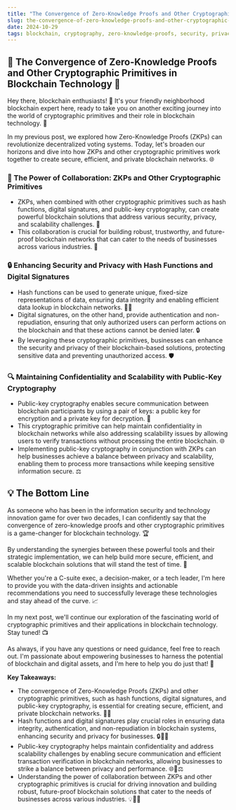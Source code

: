 ```yaml
---
title: "The Convergence of Zero-Knowledge Proofs and Other Cryptographic Primitives in Blockchain Technology"
slug: the-convergence-of-zero-knowledge-proofs-and-other-cryptographic-primitives-in-blockchain-technology
date: 2024-10-29
tags: blockchain, cryptography, zero-knowledge-proofs, security, privacy
---
```


## 🔗 The Convergence of Zero-Knowledge Proofs and Other Cryptographic Primitives in Blockchain Technology 🔗

Hey there, blockchain enthusiasts! 👋 It's your friendly neighborhood blockchain expert here, ready to take you on another exciting journey into the world of cryptographic primitives and their role in blockchain technology. 🚀

In my previous post, we explored how Zero-Knowledge Proofs (ZKPs) can revolutionize decentralized voting systems. Today, let's broaden our horizons and dive into how ZKPs and other cryptographic primitives work together to create secure, efficient, and private blockchain networks. 🌐

### 🤝 The Power of Collaboration: ZKPs and Other Cryptographic Primitives

* ZKPs, when combined with other cryptographic primitives such as hash functions, digital signatures, and public-key cryptography, can create powerful blockchain solutions that address various security, privacy, and scalability challenges. 🌟
* This collaboration is crucial for building robust, trustworthy, and future-proof blockchain networks that can cater to the needs of businesses across various industries. 💼

### 🔒 Enhancing Security and Privacy with Hash Functions and Digital Signatures

* Hash functions can be used to generate unique, fixed-size representations of data, ensuring data integrity and enabling efficient data lookup in blockchain networks. 🕵️‍♀️
* Digital signatures, on the other hand, provide authentication and non-repudiation, ensuring that only authorized users can perform actions on the blockchain and that these actions cannot be denied later. 🔒
* By leveraging these cryptographic primitives, businesses can enhance the security and privacy of their blockchain-based solutions, protecting sensitive data and preventing unauthorized access. 🛡️

### 🔍 Maintaining Confidentiality and Scalability with Public-Key Cryptography

* Public-key cryptography enables secure communication between blockchain participants by using a pair of keys: a public key for encryption and a private key for decryption. 🔑
* This cryptographic primitive can help maintain confidentiality in blockchain networks while also addressing scalability issues by allowing users to verify transactions without processing the entire blockchain. 🌐
* Implementing public-key cryptography in conjunction with ZKPs can help businesses achieve a balance between privacy and scalability, enabling them to process more transactions while keeping sensitive information secure. ⚖️

## 💡 The Bottom Line

As someone who has been in the information security and technology innovation game for over two decades, I can confidently say that the convergence of zero-knowledge proofs and other cryptographic primitives is a game-changer for blockchain technology. 🏆

By understanding the synergies between these powerful tools and their strategic implementation, we can help build more secure, efficient, and scalable blockchain solutions that will stand the test of time. 💪

Whether you're a C-suite exec, a decision-maker, or a tech leader, I'm here to provide you with the data-driven insights and actionable recommendations you need to successfully leverage these technologies and stay ahead of the curve. 📈

In my next post, we'll continue our exploration of the fascinating world of cryptographic primitives and their applications in blockchain technology. Stay tuned! 📺

As always, if you have any questions or need guidance, feel free to reach out. I'm passionate about empowering businesses to harness the potential of blockchain and digital assets, and I'm here to help you do just that! 🙌

**Key Takeaways:**

* The convergence of Zero-Knowledge Proofs (ZKPs) and other cryptographic primitives, such as hash functions, digital signatures, and public-key cryptography, is essential for creating secure, efficient, and private blockchain networks. 🔗🔐
* Hash functions and digital signatures play crucial roles in ensuring data integrity, authentication, and non-repudiation in blockchain systems, enhancing security and privacy for businesses. 🔒🕵️‍♀️
* Public-key cryptography helps maintain confidentiality and address scalability challenges by enabling secure communication and efficient transaction verification in blockchain networks, allowing businesses to strike a balance between privacy and performance. 🌐🔑⚖️
* Understanding the power of collaboration between ZKPs and other cryptographic primitives is crucial for driving innovation and building robust, future-proof blockchain solutions that cater to the needs of businesses across various industries. 💡🚀💼